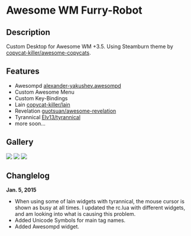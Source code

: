 Awesome WM Furry-Robot
===============

Description
---------------
Custom Desktop for Awesome WM +3.5.
Using Steamburn theme by [copycat-killer/awesome-copycats](https://github.com/copycat-killer/awesome-copycats).

Features
------------------------
* Awesompd [alexander-yakushev.awesompd](https://github.com/alexander-yakushev/awesompd)
* Custom Awesome Menu
* Custom Key-Bindings
* Lain [copycat-killer/lain](https://github.com/copycat-killer/lain)
* Revelation [guotsuan/awesome-revelation](https://github.com/guotsuan/awesome-revelation)
* Tyrannical [Elv13/tyrannical](https://github.com/Elv13/tyrannical)
* more soon...

Gallery
----------
![](http://i.imgur.com/a7E1to9.png)
![](http://i.imgur.com/u8h3IF8.png)
![](http://i.imgur.com/xrdgAAC.png)

Changlelog
-------------------------
**Jan. 5, 2015** 
* When using some of lain widgets with tyrannical, the mouse cursor is shown as busy at all times. I updated the rc.lua with different widgets, and am looking into what is causing this problem.
* Added Unicode Symbols for main tag names.
* Added Awesompd widget.
